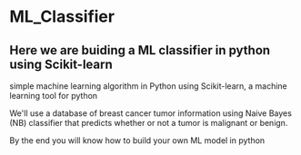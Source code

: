 # ML_Classifier
## Here we are buiding a ML classifier in python using Scikit-learn
simple machine learning algorithm in
Python using Scikit-learn, a machine learning tool for python

We'll use a database of breast cancer tumor information using Naive Bayes (NB) classifier that predicts whether or not a tumor is malignant or benign.

By the end you will know how to build your own ML model in  python
